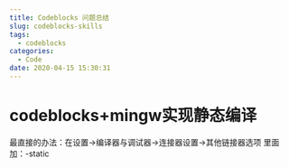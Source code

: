 ```yaml
---
title: Codeblocks 问题总结
slug: codeblocks-skills
tags:
  - codeblocks
categories:
  - Code
date: 2020-04-15 15:30:31
---
```


# codeblocks+mingw实现静态编译

<!--more-->

最直接的办法：在设置->编译器与调试器->连接器设置->其他链接器选项 里面加：-static
